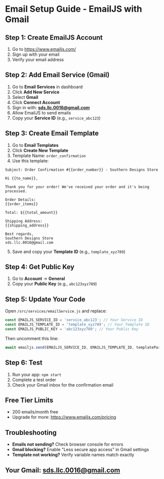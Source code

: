 # Email Setup Guide - EmailJS with Gmail

## Step 1: Create EmailJS Account
1. Go to https://www.emailjs.com/
2. Sign up with your email
3. Verify your email address

## Step 2: Add Email Service (Gmail)
1. Go to **Email Services** in dashboard
2. Click **Add New Service**
3. Select **Gmail**
4. Click **Connect Account**
5. Sign in with: **sds.llc.0016@gmail.com**
6. Allow EmailJS to send emails
7. Copy your **Service ID** (e.g., `service_abc123`)

## Step 3: Create Email Template
1. Go to **Email Templates**
2. Click **Create New Template**
3. Template Name: `order_confirmation`
4. Use this template:

```
Subject: Order Confirmation #{{order_number}} - Southern Designs Store

Hi {{to_name}},

Thank you for your order! We've received your order and it's being processed.

Order Details:
{{order_items}}

Total: ${{total_amount}}

Shipping Address:
{{shipping_address}}

Best regards,
Southern Designs Store
sds.llc.0016@gmail.com
```

5. Save and copy your **Template ID** (e.g., `template_xyz789`)

## Step 4: Get Public Key
1. Go to **Account** → **General**
2. Copy your **Public Key** (e.g., `abc123xyz789`)

## Step 5: Update Your Code
Open `/src/services/emailService.js` and replace:

```javascript
const EMAILJS_SERVICE_ID = 'service_abc123'; // Your Service ID
const EMAILJS_TEMPLATE_ID = 'template_xyz789'; // Your Template ID
const EMAILJS_PUBLIC_KEY = 'abc123xyz789'; // Your Public Key
```

Then uncomment this line:
```javascript
await emailjs.send(EMAILJS_SERVICE_ID, EMAILJS_TEMPLATE_ID, templateParams);
```

## Step 6: Test
1. Run your app: `npm start`
2. Complete a test order
3. Check your Gmail inbox for the confirmation email

## Free Tier Limits
- 200 emails/month free
- Upgrade for more: https://www.emailjs.com/pricing

## Troubleshooting
- **Emails not sending?** Check browser console for errors
- **Gmail blocking?** Enable "Less secure app access" in Gmail settings
- **Template not working?** Verify variable names match exactly

## Your Gmail: sds.llc.0016@gmail.com
